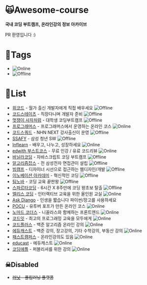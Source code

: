 # 🙀Awesome-course
**국내 코딩 부트캠프, 온라인강의 정보 아카이브** 

PR 환영입니다 :)


# 👻Tags
- ![Online](https://github.com/velbie/awesome-course/blob/master/images/online.png)
- ![Offline](https://github.com/velbie/awesome-course/blob/master/images/offline.png)

# 🐸List
- [위코드](https://wecode.co.kr/) - 월가 출신 개발자에게 직접 배우세요 ![Offline](https://github.com/velbie/awesome-course/blob/master/images/offline.png)
- [코드스테이츠](https://www.codestates.com) - 직장다니며 개발자 준비 ![Offline](https://github.com/velbie/awesome-course/blob/master/images/offline.png)
- [멋쟁이 사자처럼](https://likelion.net/) - 대학생 코딩부트캠프 ![Offline](https://github.com/velbie/awesome-course/blob/master/images/offline.png)
- [프로그래머스](https://programmers.co.kr/learn) - 프로그래머스에서 운영하는 온라인 코스 ![Online](https://github.com/velbie/awesome-course/blob/master/images/online.png)
- [코드스쿼드](https://codesquad.kr/) - NHN NEXT 강사출신이 운영 ![Offline](https://github.com/velbie/awesome-course/blob/master/images/offline.png)
- [SSAFY](https://www.ssafy.com/) - 삼성 청년 SW ![Offline](https://github.com/velbie/awesome-course/blob/master/images/offline.png)
- [Inflearn](https://www.inflearn.com/) - 배우고, 나누고, 성장하세요 ![Online](https://github.com/velbie/awesome-course/blob/master/images/online.png)
- [edwith 부스트코스](https://www.edwith.org/boost-course/intro) - 무료 인강 / 유료 코드리뷰 ![Online](https://github.com/velbie/awesome-course/blob/master/images/online.png)
- [바닐라코딩](https://www.vanillacoding.co/) - 자바스크립트 코딩 부트캠프 ![Offline](https://github.com/velbie/awesome-course/blob/master/images/offline.png)
- [알고리즘잡스](https://www.algorithmjobs.io) - 전 삼성전자 면접관이 설립 ![Offline](https://github.com/velbie/awesome-course/blob/master/images/offline.png)
- [빔캠프](https://veamcamp.com/) - 디자이너 시선으로 접근하는 웹디자인/개발 ![Offline](https://github.com/velbie/awesome-course/blob/master/images/offline.png)
- [이노베이션 아카데미](https://innovationacademy.kr/) - 혁신적인 코딩 ![Offline](https://github.com/velbie/awesome-course/blob/master/images/offline.png)
- [팀노바](https://www.teamnovalight.co.kr/) - 코딩 교육 끝판왕 ![Offline](https://github.com/velbie/awesome-course/blob/master/images/offline.png)
- [스파르타코딩](https://spartacodingclub.kr) - 6시간 X 8주만에 코딩 왕초보 탈출 ![Offline](https://github.com/velbie/awesome-course/blob/master/images/offline.png)
- [엘리스 코딩](https://elice.io/platform) - 인터랙티브 교육을 위한 올인원 교실 ![Online](https://github.com/velbie/awesome-course/blob/master/images/online.png)
- [Ask Django](https://www.askcompany.kr/r/) - 인생을 짧습니다 파이썬/장고를 사용하세요
- [POCU](https://pocu.academy/ko) - 유투버 포프가 만든 온라인 코스 ![Online](https://github.com/velbie/awesome-course/blob/master/images/online.png)
- [노마드 코더스](https://academy.nomadcoders.co/) - 니꼴라스와 함께하는 프론트엔드 ![Online](https://github.com/velbie/awesome-course/blob/master/images/online.png)
- [코드잇](https://www.codeit.kr/) - 최고의 프로그래밍 교육을 모두에게 ![Online](https://github.com/velbie/awesome-course/blob/master/images/online.png)
- [코드플러스](https://code.plus/) - 백준 알고리즘 온라인 강의 ![Online](https://github.com/velbie/awesome-course/blob/master/images/online.png)
- [에듀캐스트](https://educast.com/) - 백준 강의, 장고강의, 기타 수학강의, 부동산 강의 ![Online](https://github.com/velbie/awesome-course/blob/master/images/online.png)
- [패스트캠퍼스](https://www.fastcampus.co.kr/category_dev_online/) - 온라인강의도 있음 ![Online](https://github.com/velbie/awesome-course/blob/master/images/online.png)
- [educast](https://educast.com/) - 에듀캐스트 ![Online](https://github.com/velbie/awesome-course/blob/master/images/online.png)
- [코딩애플](https://www.codingapple.com) - 퍼블리셔를 위한 강의 ![Online](https://github.com/velbie/awesome-course/blob/master/images/online.png)


## ☠Disabled
- ~~[러닛](https://www.learnit.co.kr/class/list/) - 플립러닝 플랫폼~~
